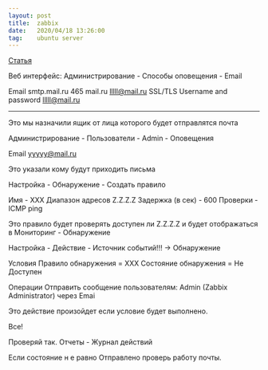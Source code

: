 ```yaml
---
layout: post
title:  zabbix
date:   2020/04/18 13:26:00
tag:    ubuntu server
---
```



[Статья](https://serveradmin.ru/nastroyka-email-opoveshheniy-v-zabbix/)

Веб интерфейс:
Администрирование - Способы оповещения - Email

Email
smtp.mail.ru
465
mail.ru
lllll@mail.ru
SSL/TLS
Username and password
lllll@mail.ru
*******

Это мы назначили ящик от лица которого будет отправлятся почта

Администрирование - Пользователи - Admin - Оповещения

Email
yyyyy@mail.ru

Это указали кому будут приходить письма

Настройка - Обнаружение - Создать правило

Имя - XXX
Диапазон адресов Z.Z.Z.Z
Задержка (в сек) - 600
Проверки - ICMP ping

Это правило будет проверять доступен ли Z.Z.Z.Z и будет
отображаться в Мониторинг - Обнаружение

Настройка - Действие - Источник событий!!! -> Обнаружение

Условия
Правило обнаружения = XXX
Состояние обнаружения = Не Доступен

Операции
Отправить сообщение пользователям: Admin (Zabbix Administrator) через Emai

Это действие произойдет если условие будет выполнено.

Все!

Проверяй так.
Отчеты - Журнал действий

Если состояние н е равно Отправлено
проверь работу почты.

